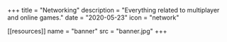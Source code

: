 +++
title = "Networking"
description = "Everything related to multiplayer and online games."
date = "2020-05-23"
icon = "network"

[[resources]]
name = "banner"
src = "banner.jpg"
+++
